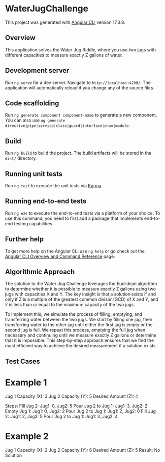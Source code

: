 # WaterJugChallenge

This project was generated with [Angular CLI](https://github.com/angular/angular-cli) version 17.3.8.

## Overview

This application solves the Water Jug Riddle, where you use two jugs with different capacities to measure exactly Z gallons of water.

## Development server

Run `ng serve` for a dev server. Navigate to `http://localhost:4200/`. The application will automatically reload if you change any of the source files.

## Code scaffolding

Run `ng generate component component-name` to generate a new component. You can also use `ng generate directive|pipe|service|class|guard|interface|enum|module`.

## Build

Run `ng build` to build the project. The build artifacts will be stored in the `dist/` directory.

## Running unit tests

Run `ng test` to execute the unit tests via [Karma](https://karma-runner.github.io).

## Running end-to-end tests

Run `ng e2e` to execute the end-to-end tests via a platform of your choice. To use this command, you need to first add a package that implements end-to-end testing capabilities.

## Further help

To get more help on the Angular CLI use `ng help` or go check out the [Angular CLI Overview and Command Reference](https://angular.io/cli) page.

## Algorithmic Approach
The solution to the Water Jug Challenge leverages the Euclidean algorithm to determine whether it is possible to measure exactly Z gallons using two jugs with capacities X and Y. The key insight is that a solution exists if and only if Z is a multiple of the greatest common divisor (GCD) of X and Y, and Z is less than or equal to the maximum capacity of the two jugs.

To implement this, we simulate the process of filling, emptying, and transferring water between the two jugs. We start by filling one jug, then transferring water to the other jug until either the first jug is empty or the second jug is full. We repeat this process, emptying the full jug when necessary and continuing until we measure exactly Z gallons or determine that it is impossible. This step-by-step approach ensures that we find the most efficient way to achieve the desired measurement if a solution exists.


## Test Cases

# Example 1
Jug 1 Capacity (X): 3
Jug 2 Capacity (Y): 5
Desired Amount (Z): 4

Steps:
Fill Jug 2: Jug1: 0, Jug2: 5
Pour Jug 2 to Jug 1: Jug1: 3, Jug2: 2
Empty Jug 1: Jug1: 0, Jug2: 2
Pour Jug 2 to Jug 1: Jug1: 2, Jug2: 0
Fill Jug 2: Jug1: 2, Jug2: 5
Pour Jug 2 to Jug 1: Jug1: 3, Jug2: 4

# Example 2
Jug 1 Capacity (X): 2
Jug 2 Capacity (Y): 6
Desired Amount (Z): 5
Result: No Solution